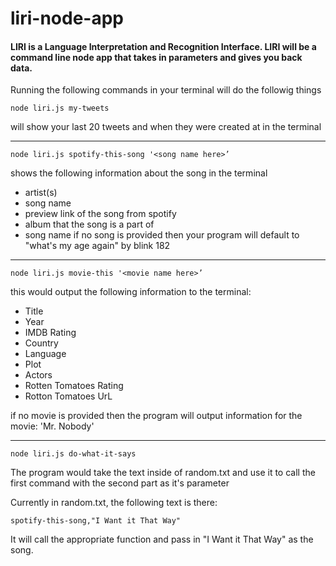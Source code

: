 # liri-node-app

#### LIRI is a Language Interpretation and Recognition Interface. LIRI will be a command line node app that takes in parameters and gives you back data.

Running the following commands in your terminal will do the followig things

`node liri.js my-tweets`

will show your last 20 tweets and when they were created at in the terminal
***

`node liri.js spotify-this-song '<song name here>’`

shows the following information about the song in the terminal

+ artist(s)
+ song name
+ preview link of the song from spotify
+ album that the song is a part of
+ song name
if no song is provided then your program will default to "what's my age again" by blink 182
***

`node liri.js movie-this '<movie name here>’`

this would output the following information to the terminal:

+ Title
+ Year
+ IMDB Rating
+ Country
+ Language
+ Plot
+ Actors
+ Rotten Tomatoes Rating
+ Rotton Tomatoes UrL

if no movie is provided then the program will output information for the movie: 'Mr. Nobody'
***

`node liri.js do-what-it-says` 

The program would take the text inside of random.txt and use it to call the first command with the second part as it's parameter

Currently in random.txt, the following text is there:

`spotify-this-song,"I Want it That Way"`

It will call the appropriate function and pass in "I Want it That Way" as the song.